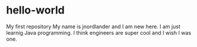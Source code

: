 # hello-world
My first repository
My name is jnordlander and I am new here. I am just learnig Java programming. I think engineers are super cool and I wish I was one. 
